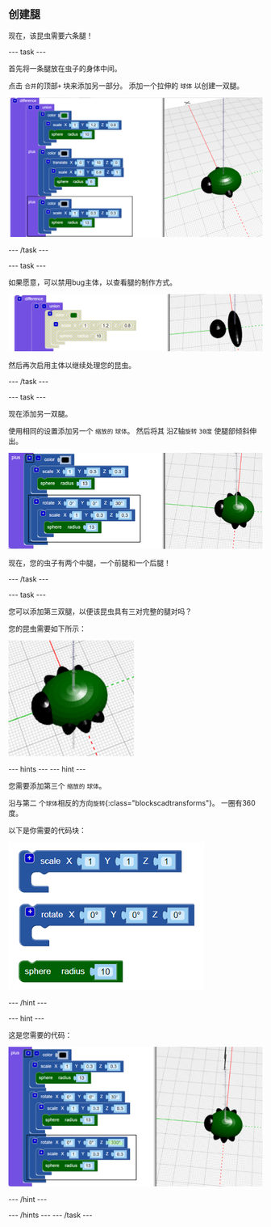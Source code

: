 ## 创建腿

现在，该昆虫需要六条腿！

--- task ---

首先将一条腿放在虫子的身体中间。

点击 `合并`的顶部`+` 块来添加另一部分。 添加一个拉伸的 `球体` 以创建一双腿。

![截图](images/bug-legs-middle-annotated.png)

--- /task ---

--- task ---

如果愿意，可以禁用bug主体，以查看腿的制作方式。

![截屏](images/bug-legs-disable.png)

然后再次启用主体以继续处理您的昆虫。

--- /task ---

--- task ---

现在添加另一双腿。

使用相同的设置添加另一个 `缩放的` `球体`。 然后将其 沿Z轴`旋转` `30度` 使腿部倾斜伸出。

![截屏](images/bug-legs-2-annotated.png)

现在，您的虫子有两个中腿，一个前腿和一个后腿！

--- /task ---

--- task ---

您可以添加第三双腿，以便该昆虫具有三对完整的腿对吗？

您的昆虫需要如下所示：

![截屏](images/bug-finished.png)

--- hints --- --- hint ---

您需要添加第三个 `缩放的` `球体`。

沿与第二 个`球体`相反的方向`旋转`{:class="blockscadtransforms"}。 一圈有360度。

以下是你需要的代码块：

![截屏](images/bug-legs-blocks.png)

--- /hint ---

--- hint ---

这是您需要的代码：

![截屏](images/bug-legs-3-annotated.png)

--- /hint ---

--- /hints --- --- /task ---